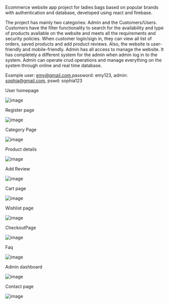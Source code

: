 Ecommerce website app project for ladies bags based on popular brands with authentication and database, developed using react and firebase.

The project has mainly two categories: Admin and the Customers/Users. 
Customers have the filter functionality to search for the availability and type of products available on the website and meets all the requirements and security policies. When customer login/sign in, they can view all list of orders, saved products and add product reviews. Also, the website is user-friendly and mobile-friendly.
Admin has all access to manage the website. It has completely a different system for the admin when admin log in to the system. Admin can operate crud operations and manage everything on the system through online and real time database.

Example user:
emy@gmail.com,password: emy123, admin: sophia@gmail.com, pswd: sophia123

User homepage

![image](https://user-images.githubusercontent.com/68848197/110939696-dd60f380-8346-11eb-8c80-039765d34031.png)

Register page

![image](https://user-images.githubusercontent.com/68848197/110938666-421b4e80-8345-11eb-84ea-7cfe973a3005.png)

Category Page

![image](https://user-images.githubusercontent.com/68848197/110938210-9671fe80-8344-11eb-9db0-df3e363c5ca5.png)

Product details

![image](https://user-images.githubusercontent.com/68848197/110939803-08e3de00-8347-11eb-8860-5517d95150ac.png)

Add Review 

![image](https://user-images.githubusercontent.com/68848197/110939610-bb677100-8346-11eb-88ce-797457b158be.png)


Cart page

![image](https://user-images.githubusercontent.com/68848197/110938794-75f67400-8345-11eb-8ea6-bb450ffebb5f.png)

Wishlist page

![image](https://user-images.githubusercontent.com/68848197/110938852-8d356180-8345-11eb-9251-07f8f2d84922.png)

CheckoutPage

![image](https://user-images.githubusercontent.com/68848197/110940312-bce56900-8347-11eb-92bd-acdb2e870747.png)

Faq

![image](https://user-images.githubusercontent.com/68848197/110939434-77746c00-8346-11eb-9b2e-fbcb0f57a78b.png)

Admin dashboard

![image](https://user-images.githubusercontent.com/68848197/110940087-6841ee00-8347-11eb-8fb5-c1c7f3fd77c1.png)

Contact page 

![image](https://user-images.githubusercontent.com/68848197/110938762-67a85800-8345-11eb-8ca5-0583494a2c9e.png)

